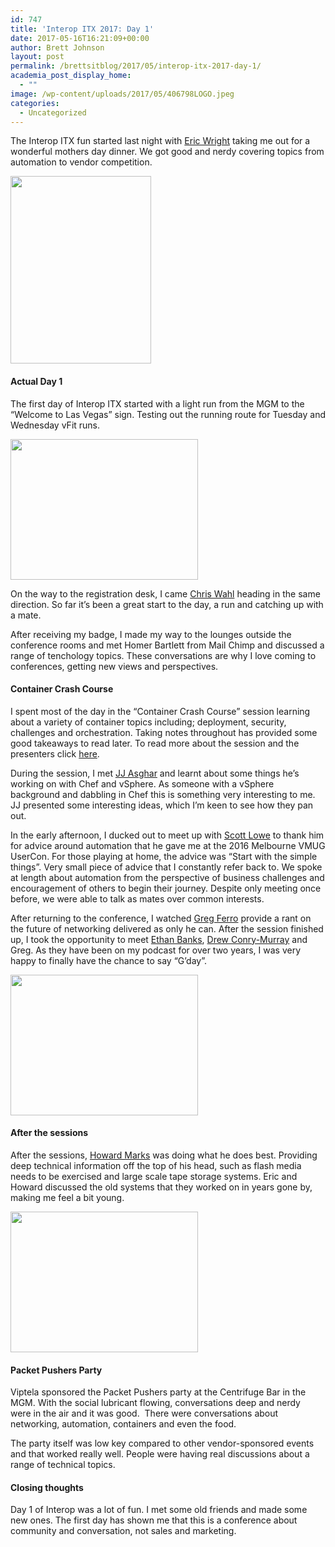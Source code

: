 ```yaml
---
id: 747
title: 'Interop ITX 2017: Day 1'
date: 2017-05-16T16:21:09+00:00
author: Brett Johnson
layout: post
permalink: /brettsitblog/2017/05/interop-itx-2017-day-1/
academia_post_display_home:
  - ""
image: /wp-content/uploads/2017/05/406798LOGO.jpeg
categories:
  - Uncategorized
---
```


The Interop ITX fun started last night with [Eric Wright](https://twitter.com/discoposse) taking me out for a wonderful mothers day dinner. We got good and nerdy covering topics from automation to vendor competition.

<img class="alignnone size-medium wp-image-751" src="https://sdbrett.com/BrettsITBlog/wp-content/uploads/2017/05/Eric-Dinner.jpg-large-225x300.jpg" alt="" width="225" height="300" srcset="https://sdbrett.com/assets/images2017/05/Eric-Dinner.jpg-large-225x300.jpg 225w, https://sdbrett.com/assets/images2017/05/Eric-Dinner.jpg-large-768x1024.jpg 768w, https://sdbrett.com/assets/images2017/05/Eric-Dinner.jpg-large-260x347.jpg 260w, https://sdbrett.com/assets/images2017/05/Eric-Dinner.jpg-large.jpg 1536w" sizes="(max-width: 225px) 100vw, 225px" />

#### Actual Day 1

The first day of Interop ITX started with a light run from the MGM to the &#8220;Welcome to Las Vegas&#8221; sign. Testing out the running route for Tuesday and Wednesday vFit runs.

<img class="alignnone size-medium wp-image-750" src="https://sdbrett.com/BrettsITBlog/wp-content/uploads/2017/05/Photo-15-5-17-9-27-02-am-300x225.jpg" alt="" width="300" height="225" srcset="https://sdbrett.com/assets/images2017/05/Photo-15-5-17-9-27-02-am-300x225.jpg 300w, https://sdbrett.com/assets/images2017/05/Photo-15-5-17-9-27-02-am-768x576.jpg 768w, https://sdbrett.com/assets/images2017/05/Photo-15-5-17-9-27-02-am.jpg 1024w, https://sdbrett.com/assets/images2017/05/Photo-15-5-17-9-27-02-am-260x195.jpg 260w" sizes="(max-width: 300px) 100vw, 300px" />

On the way to the registration desk, I came [Chris Wahl](https://twitter.com/ChrisWahl) heading in the same direction. So far it&#8217;s been a great start to the day, a run and catching up with a mate.

After receiving my badge, I made my way to the lounges outside the conference rooms and met Homer Bartlett from Mail Chimp and discussed a range of tenchology topics. These conversations are why I love coming to conferences, getting new views and perspectives.

#### Container Crash Course

I spent most of the day in the &#8220;Container Crash Course&#8221; session learning about a variety of container topics including; deployment, security, challenges and orchestration. Taking notes throughout has provided some good takeaways to read later. To read more about the session and the presenters click [here](http://info.interop.com/itx/2017/scheduler/session/container-crash-course).

During the session, I met [JJ Asghar](https://twitter.com/jjasghar) and learnt about some things he&#8217;s working on with Chef and vSphere. As someone with a vSphere background and dabbling in Chef this is something very interesting to me. JJ presented some interesting ideas, which I&#8217;m keen to see how they pan out.

In the early afternoon, I ducked out to meet up with [Scott Lowe](https://twitter.com/scott_lowe) to thank him for advice around automation that he gave me at the 2016 Melbourne VMUG UserCon. For those playing at home, the advice was &#8220;Start with the simple things&#8221;. Very small piece of advice that I constantly refer back to. We spoke at length about automation from the perspective of business challenges and encouragement of others to begin their journey. Despite only meeting once before, we were able to talk as mates over common interests.

After returning to the conference, I watched [Greg Ferro](https://twitter.com/gregjferro) provide a rant on the future of networking delivered as only he can. After the session finished up, I took the opportunity to meet [Ethan Banks](https://twitter.com/ecbanks), [Drew Conry-Murray](https://twitter.com/Drew_CM) and Greg. As they have been on my podcast for over two years, I was very happy to finally have the chance to say &#8220;G&#8217;day&#8221;.

<img class="alignnone size-medium wp-image-754" src="https://sdbrett.com/BrettsITBlog/wp-content/uploads/2017/05/Greg-Session-300x225.jpg" alt="" width="300" height="225" srcset="https://sdbrett.com/assets/images2017/05/Greg-Session-300x225.jpg 300w, https://sdbrett.com/assets/images2017/05/Greg-Session-768x576.jpg 768w, https://sdbrett.com/assets/images2017/05/Greg-Session-1024x768.jpg 1024w, https://sdbrett.com/assets/images2017/05/Greg-Session-260x195.jpg 260w" sizes="(max-width: 300px) 100vw, 300px" />

#### After the sessions

After the sessions, [Howard Marks](https://twitter.com/DeepStorageNet) was doing what he does best. Providing deep technical information off the top of his head, such as flash media needs to be exercised and large scale tape storage systems. Eric and Howard discussed the old systems that they worked on in years gone by, making me feel a bit young.

<img class="alignnone size-medium wp-image-755" src="https://sdbrett.com/BrettsITBlog/wp-content/uploads/2017/05/Howard-Day-1-300x225.jpg" alt="" width="300" height="225" srcset="https://sdbrett.com/assets/images2017/05/Howard-Day-1-300x225.jpg 300w, https://sdbrett.com/assets/images2017/05/Howard-Day-1-768x576.jpg 768w, https://sdbrett.com/assets/images2017/05/Howard-Day-1-1024x768.jpg 1024w, https://sdbrett.com/assets/images2017/05/Howard-Day-1-260x195.jpg 260w" sizes="(max-width: 300px) 100vw, 300px" />

#### Packet Pushers Party

Viptela sponsored the Packet Pushers party at the Centrifuge Bar in the MGM. With the social lubricant flowing, conversations deep and nerdy were in the air and it was good.  There were conversations about networking, automation, containers and even the food.

The party itself was low key compared to other vendor-sponsored events and that worked really well. People were having real discussions about a range of technical topics.

#### Closing thoughts

Day 1 of Interop was a lot of fun. I met some old friends and made some new ones. The first day has shown me that this is a conference about community and conversation, not sales and marketing.